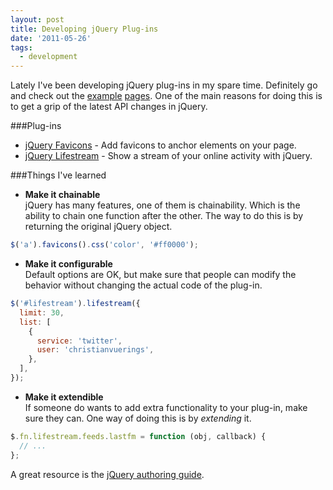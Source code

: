 ```yaml
---
layout: post
title: Developing jQuery Plug-ins
date: '2011-05-26'
tags:
  - development
---
```


Lately I've been developing jQuery plug-ins in my spare time. Definitely
go and check out
the [example](https://christianvuerings.github.io/jquery-lifestream/example.html)
[pages](https://christianvuerings.github.io/jquery-favicons/example.html).
One of the main reasons for doing this is to get a grip of the latest API
changes in jQuery.

###Plug-ins

- [jQuery Favicons](https://christianvuerings.github.io/jquery-favicons/) - Add
  favicons to anchor elements on your page.
- [jQuery Lifestream](https://christianvuerings.github.io/jquery-lifestream/) - Show
  a stream of your online activity with jQuery.

###Things I've learned

- **Make it chainable**  
  jQuery has many features, one of them is chainability. Which is the ability
  to chain one function after the other.
  The way to do this is by returning the original jQuery object.

```js
$('a').favicons().css('color', '#ff0000');
```

- **Make it configurable**  
  Default options are OK, but make sure that people can modify the behavior
  without changing the actual code of the plug-in.

```js
$('#lifestream').lifestream({
  limit: 30,
  list: [
    {
      service: 'twitter',
      user: 'christianvuerings',
    },
  ],
});
```

- **Make it extendible**  
  If someone do wants to add extra functionality to your plug-in,
  make sure they can. One way of doing this is by _extending_ it.

```js
$.fn.lifestream.feeds.lastfm = function (obj, callback) {
  // ...
};
```

A great resource is the
[jQuery authoring guide](https://docs.jquery.com/Plugins/Authoring).

